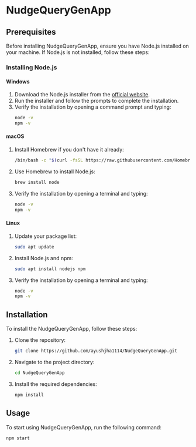 # NudgeQueryGenApp

## Prerequisites
Before installing NudgeQueryGenApp, ensure you have Node.js installed on your machine. If Node.js is not installed, follow these steps:

### Installing Node.js

#### Windows
1. Download the Node.js installer from the [official website](https://nodejs.org/).
2. Run the installer and follow the prompts to complete the installation.
3. Verify the installation by opening a command prompt and typing:
    ```bash
    node -v
    npm -v
    ```

#### macOS
1. Install Homebrew if you don't have it already:
    ```bash
    /bin/bash -c "$(curl -fsSL https://raw.githubusercontent.com/Homebrew/install/HEAD/install.sh)"
    ```
2. Use Homebrew to install Node.js:
    ```bash
    brew install node
    ```
3. Verify the installation by opening a terminal and typing:
    ```bash
    node -v
    npm -v
    ```

#### Linux
1. Update your package list:
    ```bash
    sudo apt update
    ```
2. Install Node.js and npm:
    ```bash
    sudo apt install nodejs npm
    ```
3. Verify the installation by opening a terminal and typing:
    ```bash
    node -v
    npm -v
    ```

## Installation
To install the NudgeQueryGenApp, follow these steps:

1. Clone the repository:
    ```bash
    git clone https://github.com/ayushjha1114/NudgeQueryGenApp.git
    ```
2. Navigate to the project directory:
    ```bash
    cd NudgeQueryGenApp
    ```
3. Install the required dependencies:
    ```bash
    npm install
    ```

## Usage
To start using NudgeQueryGenApp, run the following command:
```bash
npm start
```
